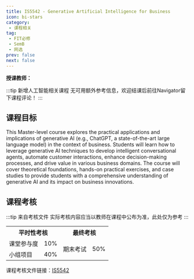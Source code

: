 ```yaml
---
title: IS5542 - Generative Artificial Intelligence for Business
icon: bi-stars
category:
 - 课程相关
tag:
 - FIT必修
 - SemB
 - 网选
prev: false
next: false
---
```



**授课教师：**

<VPBanner
  title = "周昌願（Prof. CHOW Andy）"
  content = "Adjunct Professor"
  logo = "https://www.cb.cityu.edu.hk/portfolio/photos/00550213.jpg"
  :actions = '[  
        {
            text: "详细信息",
            link: "https://www.cb.cityu.edu.hk/People-and-Research/People/People-Details?eid=andchow"
        },
    ]'
/>
<VPBanner
  title = "王翀（Prof. WANG Chong Alex）"
  content = "Head (IS) Professor"
  logo = "https://www.cb.cityu.edu.hk/portfolio/photos/chonwang.jpg"
  :actions = '[  
        {
            text: "详细信息",
            link: "https://www.cb.cityu.edu.hk/People-and-Research/People/People-Details?eid=chonwang"
        },
    ]'
/>

:::tip 新增人工智能相关课程
无可用额外参考信息，欢迎结课后前往Navigator留下课程评论！
:::

## 课程目标

This Master-level course explores the practical applications and implications of generative AI (e.g., ChatGPT, a state-of-the-art large language model) in the context of business. Students will learn how to leverage generative AI techniques to develop intelligent conversational agents, automate customer interactions, enhance decision-making processes, and drive value in various business domains. The course will cover theoretical foundations, hands-on practical exercises, and case studies to provide students with a comprehensive understanding of generative AI and its impact on business innovations.

## 课程考核

:::tip 来自考核文件
实际考核内容应当以教师在课程中公布为准，此处仅为参考
:::

<table>
    <tr>
        <th colspan=2>
            平时性考核
        </th>
        <th colspan=2>
            最终考核
        </th>
    </tr>
    <tr>
        <td>
            课堂参与度
        </td>
        <td>
            10%
        </td>
        <td rowspan=3>
            期末考试
        </td>
        <td rowspan=3>
            50%
        </td>
      </tr>
    <tr>
        <td>
            小组项目
        </td>
        <td>
            40%
        </td>
    </tr>
</table>

课程考核文件链接：[IS5542](https://www.cityu.edu.hk/catalogue/pg/202425/course/IS5542.pdf)
